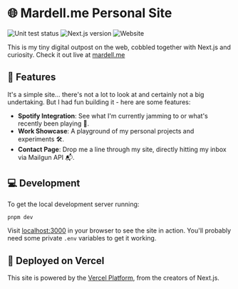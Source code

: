 # 🌐 Mardell.me Personal Site

![Unit test status](https://img.shields.io/github/actions/workflow/status/AndyMardell/mardellme/test.yml?label=tests)
![Next.js version](https://img.shields.io/github/package-json/dependency-version/AndyMardell/mardellme/next/main?logo=Next.js)
![Website](https://img.shields.io/website?url=http%3A%2F%2Fmardell.me&logo=vercel)


This is my tiny digital outpost on the web, cobbled together with Next.js and curiosity. Check it out live at
[mardell.me](https://mardell.me)

## 🚀 Features

It's a simple site... there's not a lot to look at and certainly not a big undertaking. But I had fun building it - here
are some features:

- **Spotify Integration**: See what I'm currently jamming to or what's recently been playing 🎵.
- **Work Showcase**: A playground of my personal projects and experiments 🛠.
- **Contact Page**: Drop me a line through my site, directly hitting my inbox via Mailgun API 📬.

## 💻 Development

To get the local development server running:

```bash
pnpm dev
```

Visit [localhost:3000](http://localhost:3000) in your browser to see the site in action. You'll probably need some
private `.env` variables to get it working.

## 🌌 Deployed on Vercel

This site is powered by the [Vercel Platform](https://vercel.com/), from the creators of Next.js.